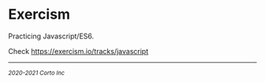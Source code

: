# Exercism

Practicing Javascript/ES6.

Check https://exercism.io/tracks/javascript

<hr />
<p><sub><em>2020-2021 Corto Inc</sub></em></p>
